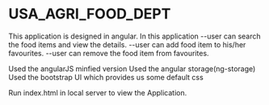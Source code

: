 # USA_AGRI_FOOD_DEPT

This application is designed in angular.
In this application
    --user can search the food items and view the details.
    --user can add food item to his/her favourites.
    --user can remove the food item from favourites.

Used the angularJS minfied version
Used the angular storage(ng-storage)
Used the bootstrap UI which provides us some default css

Run index.html in local server to view the Application.

